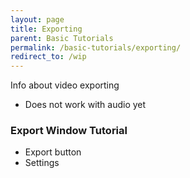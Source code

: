 ```yaml
---
layout: page
title: Exporting
parent: Basic Tutorials
permalink: /basic-tutorials/exporting/
redirect_to: /wip
---
```


Info about video exporting

- Does not work with audio yet

### Export Window Tutorial
- Export button
- Settings